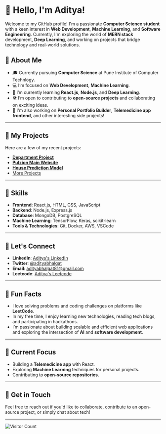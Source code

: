 # 👋 Hello, I'm Aditya!

Welcome to my GitHub profile! I'm a passionate **Computer Science student** with a keen interest in **Web Development**, **Machine Learning**, and **Software Engineering**. Currently, I'm exploring the world of **MERN stack** development, **Deep Learning**, and working on projects that bridge technology and real-world solutions. 

## 🚀 About Me

  - 🎓 Currently pursuing **Computer Science** at Pune Institute of Computer Technlogy.
- 💻 I’m focused on **Web Development**, **Machine Learning**.
- 🌱 I’m currently learning **React.js**, **Node.js**, and **Deep Learning**.
- 🛠️ I’m open to contributing to **open-source projects** and collaborating on exciting ideas.
- 🔭 I'm also working on **Personal Portfolio Builder**, **Telemedicine app frontend**, and other interesting side projects!

---

## 📌 My Projects

Here are a few of my recent projects:

- **[Department Project](https://github.com/adityabhalgat/Dept_proj)** 
- **[Pulzion Main Website](https://github.com/PICT-ACM-Student-Chapter/pulzion24-ems-frontend)** 
- **[House Prediction Model](https://github.com/adityabhalgat/house-prediction)** 
- [More Projects]([https://github.com/your-username?tab=repositories](https://github.com/adityabhalgat?tab=repositories))

---

## 🔧 Skills

- **Frontend**: React.js, HTML, CSS, JavaScript
- **Backend**: Node.js, Express.js
- **Database**: MongoDB, PostgreSQL
- **Machine Learning**: TensorFlow, Keras, scikit-learn
- **Tools & Technologies**: Git, Docker, AWS, VSCode

---

## 🤝 Let's Connect

- **LinkedIn**: [Aditya's LinkedIn](https://www.linkedin.com/in/adityabhalgat/)
- **Twitter**: [@adityabhalgat](https://twitter.com/adityabhalgat)
- **Email**: [adityabhalgat81@gmail.com](mailto:adityabhalgat81@gmail.com)
- **Leetcode**: [Aditya's Leetcode](https://aditya.com)

---

## 📝 Fun Facts

- I love solving problems and coding challenges on platforms like **LeetCode**.
- In my free time, I enjoy learning new technologies, reading tech blogs, and participating in hackathons.
- I’m passionate about building scalable and efficient web applications and exploring the intersection of **AI** and **software development**.

---

## 🔄 Current Focus

- Building a **Telemedicine app** with React.
- Exploring **Machine Learning** techniques for personal projects.
- Contributing to **open-source repositories**.

---

## 💬 Get in Touch

Feel free to reach out if you'd like to collaborate, contribute to an open-source project, or simply chat about tech!

---

![Visitor Count](https://visitor-badge.laobi.icu/badge?page_id=your-username.your-username)
